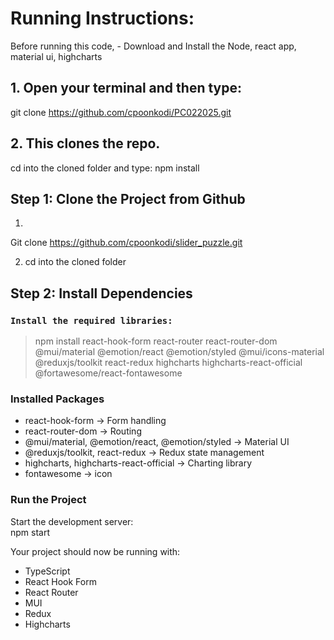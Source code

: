 # Running Instructions:

Before running this code, - Download and Install the Node, react app, material ui, highcharts

## 1. Open your terminal and then type:
git clone https://github.com/cpoonkodi/PC022025.git
## 2. This clones the repo.
cd into the cloned folder and type:
npm install


## Step 1: Clone the Project from Github

1.
Git clone https://github.com/cpoonkodi/slider_puzzle.git


2. cd into the cloned folder

## Step 2: Install Dependencies

### `Install the required libraries:`

> npm install react-hook-form react-router react-router-dom @mui/material @emotion/react @emotion/styled @mui/icons-material @reduxjs/toolkit react-redux highcharts highcharts-react-official @fortawesome/react-fontawesome

### Installed Packages
* react-hook-form → Form handling
* react-router-dom → Routing
* @mui/material, @emotion/react, @emotion/styled → Material UI
* @reduxjs/toolkit, react-redux → Redux state management
* highcharts, highcharts-react-official → Charting library
* fontawesome → icon

### Run the Project
Start the development server: <br>
npm start


Your project should now be running with:
- TypeScript
- React Hook Form
- React Router
- MUI
- Redux
- Highcharts






